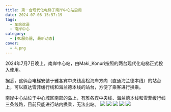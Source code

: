 ```yaml
---
title: 第一台现代化电梯于南岸中心站启用
date: 2024-07-08 15:57:19
tags:
  - 车站改造
  - 南岸中心
category:
  - [MC服务器, 最新动态]
cover:
  - 4.png
---
```

2024年7月7日晚上，南岸中心站，由Maki_Konuri按照的两台现代化电梯正式投入使用。

据悉，这俩台电梯安装于雅各宾中央线高松海岸方向（直通海兰德本线）的站台上，可以直达雪菲缓行线和海兰德本线的站台，方便了乘客进行换乘。

南岸中心站位于中心城区南部的岛上，有雅各宾中央线、海兰德本线和雪菲缓行线三条线路，目前只能进行站内换乘，无法出站。
![](1.png)
![](2.png)
![](3.png)
![](4.png)
![](5.png)